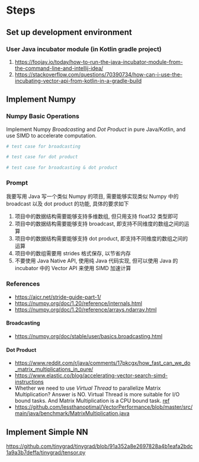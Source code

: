 # Steps


## Set up development environment

### User Java incubator module (in Kotlin gradle project)
1. https://foojay.io/today/how-to-run-the-java-incubator-module-from-the-command-line-and-intellij-idea/
2. https://stackoverflow.com/questions/70390734/how-can-i-use-the-incubating-vector-api-from-kotlin-in-a-gradle-build



## Implement Numpy 


### Numpy Basic Operations
Implement Numpy _Broadcasting_ and _Dot Product_ in pure Java/Kotlin, and use SIMD to accelerate computation.

```python
# test case for broadcasting

# test case for dot product

# test case for broadcasting & dot product
```

### Prompt

我要写用 Java 写一个类似 Numpy 的项目, 需要能够实现类似 Numpy 中的 broadcast 以及 dot product 的功能, 具体的要求如下
1. 项目中的数据结构需要能够支持多维数组, 但只用支持 float32 类型即可
2. 项目中的数据结构需要能够支持 broadcast, 即支持不同维度的数组之间的运算
3. 项目中的数据结构需要能够支持 dot product, 即支持不同维度的数组之间的运算
4. 项目中的数组需要用 strides 格式保存, 以节省内存
5. 不要使用 Java Native API, 使用纯 Java 代码实现, 但可以使用 Java 的 incubator 中的 Vector API 来使用 SIMD 加速计算

### References
* https://ajcr.net/stride-guide-part-1/
* https://numpy.org/doc/1.20/reference/internals.html
* https://numpy.org/doc/1.20/reference/arrays.ndarray.html

#### Broadcasting
* https://numpy.org/doc/stable/user/basics.broadcasting.html

#### Dot Product
* https://www.reddit.com/r/java/comments/17pkcgx/how_fast_can_we_do_matrix_multiplications_in_pure/
* https://www.elastic.co/blog/accelerating-vector-search-simd-instructions
* Whether we need to use _Virtual Thread_ to parallelize Matrix Multiplication? Answer is NO. Virtual Thread is more suitable for I/O bound tasks. And Matrix Multiplication is a CPU bound task.  [ref](https://www.reddit.com/r/java/comments/16mkm4v/efficiency_of_java_21_virtual_threads_compared_to/)
* https://github.com/lessthanoptimal/VectorPerformance/blob/master/src/main/java/benchmark/MatrixMultiplication.java


## Implement Simple NN

https://github.com/tinygrad/tinygrad/blob/91a352a8e2697828a4b1eafa2bdc1a9a3b7deffa/tinygrad/tensor.py